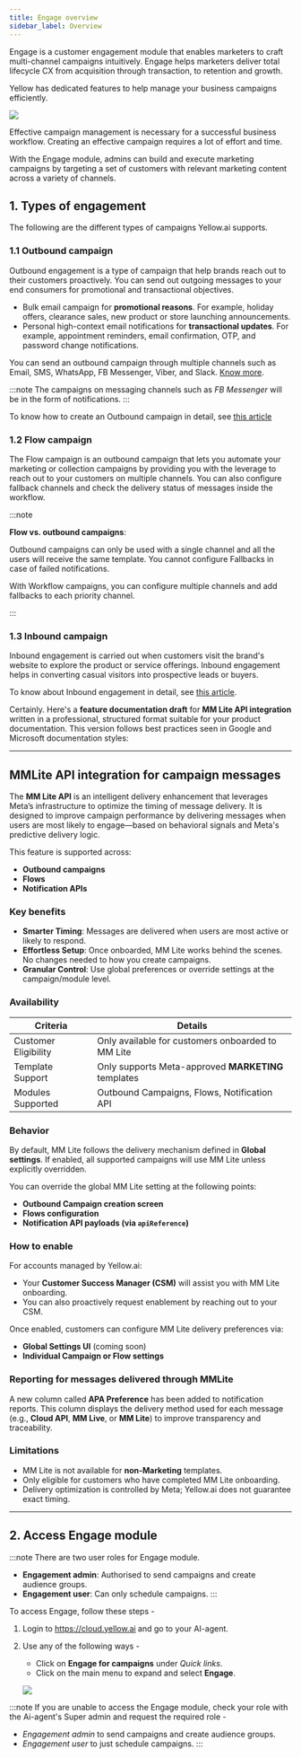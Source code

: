 ```yaml
---
title: Engage overview
sidebar_label: Overview
---
```


Engage is a customer engagement module that enables marketers to craft multi-channel campaigns intuitively.  Engage helps marketers deliver total lifecycle CX from acquisition through transaction, to retention and growth.



Yellow has dedicated features to help  manage your business campaigns efficiently.


![](https://i.imgur.com/InpWUnu.png)

Effective campaign management is necessary for a successful business workflow. Creating an effective campaign requires a lot of effort and time.

With the Engage module, admins can build and execute marketing campaigns by targeting a set of customers with relevant marketing content across a variety of channels.


## 1. Types of engagement
The following are the different types of campaigns Yellow.ai supports.

### 1.1 Outbound campaign

Outbound engagement is a type of campaign that help brands reach out to their customers proactively. You can send out outgoing messages to your end consumers for promotional and transactional objectives.

* Bulk email campaign for **promotional reasons**. For example, holiday offers, clearance sales, new product or store launching announcements.
* Personal high-context email notifications for **transactional updates**. For example, appointment reminders, email confirmation, OTP, and password change notifications.


You can send an outbound campaign through multiple channels such as Email, SMS, WhatsApp, FB Messenger, Viber, and Slack. [Know more](https://docs.yellow.ai/docs/platform_concepts/engagement/outbound/templates/overview).

:::note
The campaigns on messaging channels such as *FB Messenger* will be in the form of notifications.
:::  

To know how to create an Outbound campaign in detail, see [this article](https://docs.yellow.ai/docs/platform_concepts/engagement/outbound/outbound-campaigns/run-campaign)

### 1.2 Flow campaign

The Flow campaign is an outbound campaign that lets you automate your marketing or collection campaigns by providing you with the leverage to reach out to your customers on multiple channels. You can also configure fallback channels and check the delivery status of messages inside the workflow.

:::note

**Flow vs. outbound campaigns**:

Outbound campaigns can only be used with a single channel and all the users will receive the same template. You cannot configure Fallbacks in case of failed notifications. 

With Workflow campaigns,  you can configure multiple channels and add fallbacks to each priority channel. 

:::


### 1.3 Inbound campaign

Inbound engagement is carried out when customers visit the brand's website to explore the product or service offerings. Inbound engagement helps in converting casual visitors into prospective leads or buyers.

To know about Inbound engagement in detail, see [this article](https://docs.yellow.ai/docs/platform_concepts/engagement/inbound/gettingStarted/launchingYourFirstInboundCampaign).




Certainly. Here's a **feature documentation draft** for **MM Lite API integration** written in a professional, structured format suitable for your product documentation. This version follows best practices seen in Google and Microsoft documentation styles:

---

## MMLite API integration for campaign messages


The **MM Lite API** is an intelligent delivery enhancement that leverages Meta’s infrastructure to optimize the timing of message delivery. It is designed to improve campaign performance by delivering messages when users are most likely to engage—based on behavioral signals and Meta's predictive delivery logic.

This feature is supported across:

* **Outbound campaigns**
* **Flows**
* **Notification APIs**


### Key benefits

* **Smarter Timing**: Messages are delivered when users are most active or likely to respond.
* **Effortless Setup**: Once onboarded, MM Lite works behind the scenes. No changes needed to how you create campaigns.
* **Granular Control**: Use global preferences or override settings at the campaign/module level.


### Availability

| Criteria             | Details                                             |
| -------------------- | --------------------------------------------------- |
| Customer Eligibility | Only available for customers onboarded to MM Lite   |
| Template Support     | Only supports Meta-approved **MARKETING** templates |
| Modules Supported    | Outbound Campaigns, Flows, Notification API         |


### Behavior


By default, MM Lite follows the delivery mechanism defined in **Global settings**. If enabled, all supported campaigns will use MM Lite unless explicitly overridden.


You can override the global MM Lite setting at the following points:

* **Outbound Campaign creation screen**
* **Flows configuration**
* **Notification API payloads (via `apiReference`)**


### How to enable

For accounts managed by Yellow\.ai:

* Your **Customer Success Manager (CSM)** will assist you with MM Lite onboarding.
* You can also proactively request enablement by reaching out to your CSM.

Once enabled, customers can configure MM Lite delivery preferences via:

* **Global Settings UI** (coming soon)
* **Individual Campaign or Flow settings**



### Reporting for messages delivered through MMLite 

A new column called **APA Preference** has been added to notification reports. This column displays the delivery method used for each message (e.g., **Cloud API**, **MM Live**, or **MM Lite**) to improve transparency and traceability.


### Limitations

* MM Lite is not available for **non-Marketing** templates.
* Only eligible for customers who have completed MM Lite onboarding.
* Delivery optimization is controlled by Meta; Yellow\.ai does not guarantee exact timing.


---





## 2. Access Engage module

:::note
There are two user roles for Engage module. 

* **Engagement admin**:  Authorised to send campaigns and create audience groups.
* **Engagement user**: Can only schedule campaigns.
:::

To access Engage, follow these steps -
1. Login to https://cloud.yellow.ai  and go to your AI-agent.  
2. Use any of the following ways -
   * Click on **Engage for campaigns** under  *Quick links*.
   * Click on the main menu to expand and select **Engage**.

   ![](https://i.imgur.com/eyL6QxV.png)

:::note
If you are unable to access the Engage module, check your role with the Ai-agent's Super admin and request the required role - 
* *Engagement admin* to send campaigns and create audience groups.
* *Engagement user* to just schedule campaigns.
:::













